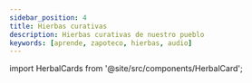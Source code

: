```yaml
---
sidebar_position: 4
title: Hierbas curativas
description: Hierbas curativas de nuestro pueblo
keywords: [aprende, zapoteco, hierbas, audio]
---
```

import HerbalCards from '@site/src/components/HerbalCard';

<HerbalCards/>